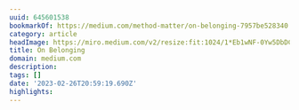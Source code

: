 ```yaml
---
uuid: 645601538
bookmarkOf: https://medium.com/method-matter/on-belonging-7957be528340
category: article
headImage: https://miro.medium.com/v2/resize:fit:1024/1*Eb1wNF-0Yw5DbDCQH1gNMw.png
title: On Belonging
domain: medium.com
description: 
tags: []
date: '2023-02-26T20:59:19.690Z'
highlights: 
---
```



